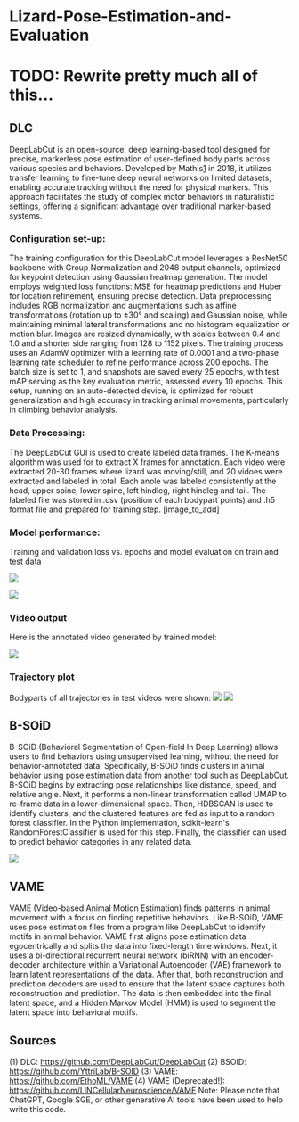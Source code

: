 # Lizard-Pose-Estimation-and-Evaluation

# TODO: Rewrite pretty much all of this...

## DLC 
DeepLabCut is an open-source, deep learning-based tool designed for precise, markerless pose estimation of user-defined body parts across various species and behaviors. Developed by Mathis[1] in 2018, it utilizes transfer learning to fine-tune deep neural networks on limited datasets, enabling accurate tracking without the need for physical markers. This approach facilitates the study of complex motor behaviors in naturalistic settings, offering a significant advantage over traditional marker-based systems.

 [1]: https://www.mackenziemathislab.org/deeplabcut

### Configuration set-up:
The training configuration for this DeepLabCut model leverages a ResNet50 backbone with Group Normalization and 2048 output channels, optimized for keypoint detection using Gaussian heatmap generation. The model employs weighted loss functions: MSE for heatmap predictions and Huber for location refinement, ensuring precise detection. Data preprocessing includes RGB normalization and augmentations such as affine transformations (rotation up to ±30° and scaling) and Gaussian noise, while maintaining minimal lateral transformations and no histogram equalization or motion blur. Images are resized dynamically, with scales between 0.4 and 1.0 and a shorter side ranging from 128 to 1152 pixels.
The training process uses an AdamW optimizer with a learning rate of 0.0001 and a two-phase learning rate scheduler to refine performance across 200 epochs. The batch size is set to 1, and snapshots are saved every 25 epochs, with test mAP serving as the key evaluation metric, assessed every 10 epochs. This setup, running on an auto-detected device, is optimized for robust generalization and high accuracy in tracking animal movements, particularly in climbing behavior analysis.

### Data Processing:
The DeepLabCut GUI is used to create labeled data frames. The K-means algorithm was used for to extract X frames for annotation. Each video were extracted 20-30 frames where lizard was moving/still, and 20 vidoes were extracted and labeled in total. Each anole was labeled consistently at the head, upper spine, lower spine, left hindleg, right hindleg and tail. The labeled file was stored in .csv (position of each bodypart points) and .h5 format file and prepared for training step. 
[image_to_add]

### Model performance:
Training and validation loss vs. epochs and model evaluation on train and test data

![](https://github.com/RuiqingW20/Lizard-Pose-Estimation-and-Evaluation/blob/main/DLC_model/model_evaluation/epochs%20training.png)

![](https://github.com/RuiqingW20/Lizard-Pose-Estimation-and-Evaluation/blob/main/DLC_model/model_evaluation/metraics.png)

### Video output 
Here is the annotated video generated by trained model:

![](https://github.com/RuiqingW20/Lizard-Pose-Estimation-and-Evaluation/blob/main/DLC_model/results/label.gif)

### Trajectory plot 
Bodyparts of all trajectories in test videos were shown:
![](https://github.com/RuiqingW20/Lizard-Pose-Estimation-and-Evaluation/blob/main/DLC_model/trajectory_visual/0688_1/plot.png)
![](https://github.com/RuiqingW20/Lizard-Pose-Estimation-and-Evaluation/blob/main/DLC_model/trajectory_visual/0688_1/trajectory.png)

## B-SOiD 

B-SOiD (Behavioral Segmentation of Open-field In Deep Learning) allows users to find behaviors using unsupervised learning, without the need for behavior-annotated data. Specifically, B-SOiD finds clusters in animal behavior using pose estimation data from another tool such as DeepLabCut. B-SOiD begins by extracting pose relationships like distance, speed, and relative angle. Next, it performs a non-linear transformation called UMAP to re-frame data in a lower-dimensional space. Then, HDBSCAN is used to identify clusters, and the clustered features are fed as input to a random forest classifier. In the Python implementation, scikit-learn's RandomForestClassifier is used for this step. Finally, the classifier can used to predict behavior categories in any related data.

![](https://github.com/Human-Augment-Analytics/Lizard-Pose-Estimation-and-Evaluation/blob/main/Behavioral%20Analysis/B-SOiD/Sample%20Gifs/example-side-by-side-shortened.gif)

## VAME

VAME (Video-based Animal Motion Estimation) finds patterns in animal movement with a focus on finding repetitive behaviors. Like B-SOiD, VAME uses pose estimation files from a program like DeepLabCut to identify motifs in animal behavior. VAME first aligns pose estimation data egocentrically and splits the data into fixed-length time windows. Next, it uses a bi-directional recurrent neural network (biRNN) with an encoder-decoder architecture within a Variational Autoencoder (VAE) framework to learn latent representations of the data. After that, both reconstruction and prediction decoders are used to ensure that the latent space captures both reconstruction and prediction. The data is then embedded into the final latent space, and a Hidden Markov Model (HMM) is used to segment the latent space into behavioral motifs.

## Sources

(1) DLC: https://github.com/DeepLabCut/DeepLabCut
(2) BSOID: https://github.com/YttriLab/B-SOID 
(3) VAME: https://github.com/EthoML/VAME
(4) VAME (Deprecated!): https://github.com/LINCellularNeuroscience/VAME 
Note: Please note that ChatGPT, Google SGE, or other generative AI tools have been used to help write this code.